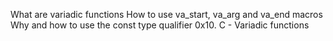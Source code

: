 What are variadic functions
How to use va_start, va_arg and va_end macros
Why and how to use the const type qualifier
0x10. C - Variadic functions
